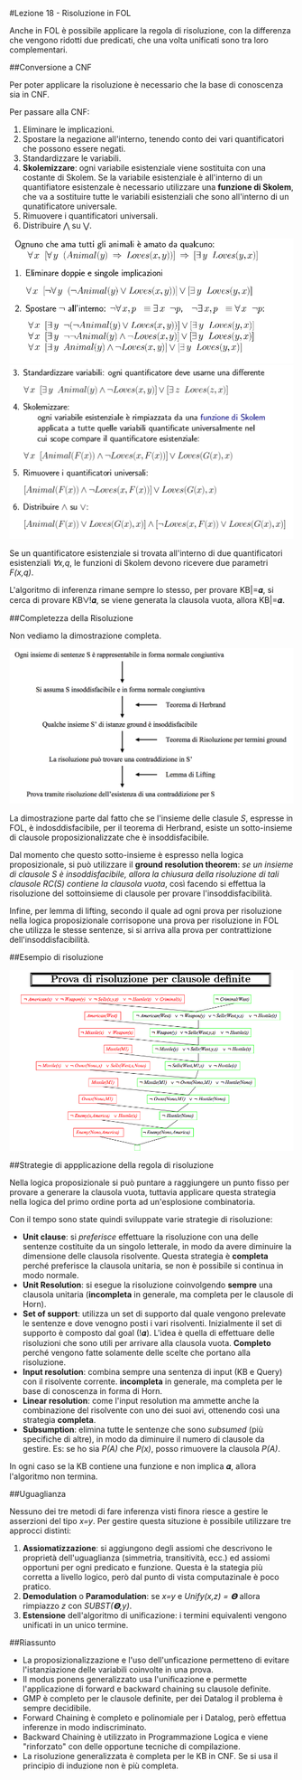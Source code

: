#Lezione 18 - Risoluzione in FOL

Anche in FOL è possibile applicare la regola di risoluzione, con la differenza che vengono ridotti due predicati, che una volta unificati sono tra loro complementari.

##Conversione a CNF

Per poter applicare la risoluzione è necessario che la base di conoscenza sia in CNF.

Per passare alla CNF:

1. Eliminare le implicazioni.
2. Spostare la negazione all'interno, tenendo conto dei vari quantificatori che possono essere negati.
3. Standardizzare le variabili.
4. **Skolemizzare**: ogni variabile esistenziale viene sostituita con una costante di Skolem. Se la variabile esistenziale è all'interno di un quantifiatore esistenzale è necessario utilizzare una **funzione di Skolem**, che va a sostituire tutte le variabili esistenziali che sono all'interno di un qunatificatore universale.
5. Rimuovere i quantificatori universali.
6. Distribuire ⋀ su ⋁.

![](./immagini/l18-conv-1.png)
![](./immagini/l18-conv-2.png)

Se un quantificatore esistenziale si trovata all'interno di due quantificatori esistenziali *∀x,q*, le funzioni di Skolem devono ricevere due parametri *F(x,q)*.

L'algoritmo di inferenza rimane sempre lo stesso, per provare KB|=𝜶, si cerca di provare KB⋁!𝜶, se viene generata la clausola vuota, allora KB|=𝜶.

##Completezza della Risoluzione

Non vediamo la dimostrazione completa.

![](./immagini/l18-dim.png)


La dimostrazione parte dal fatto che se l'insieme delle clasule *S*, espresse in FOL, è indosddisfacibile, per il teorema di Herbrand, esiste un sotto-insieme di clausole proposizionalizzate che è insoddisfacibile.

Dal momento che questo sotto-insieme è espresso nella logica proposizionale, si può utilizzare il **ground resolution theorem**: *se un insieme di clausole S è insoddisfacibile, allora la chiusura della risoluzione di tali clausole RC(S) contiene la clausola vuota*, così facendo si effettua la risoluzione del sottoinsieme di clausole per provare l'insoddisfacibilità.

Infine, per lemma di lifting, secondo il quale ad ogni prova per risoluzione nella logica proposizionale corrisopone una prova per risoluzione in FOL che utilizza le stesse sentenze, si si arriva alla prova per contrattizione dell'insoddisfacibilità.

##Esempio di risoluzione

![](./immagini/l18-esempio.png)

##Strategie di appplicazione della regola di risoluzione

Nella logica proposizionale si può puntare a raggiungere un punto fisso per provare a generare la clausola vuota, tuttavia applicare questa strategia nella logica del primo ordine porta ad un'esplosione combinatoria.

Con il tempo sono state quindi sviluppate varie strategie di risoluzione:

- **Unit clause**: si *preferisce* effettuare la risoluzione con una delle sentenze costituite da un singolo letterale, in modo da avere diminuire la dimensione delle clausola risolvente. Questa strategia è **completa** perché preferisce la clausola unitaria, se non è possibile si continua in modo normale.
- **Unit Resolution**: si esegue la risoluzione coinvolgendo **sempre** una clausola unitaria (**incompleta** in generale, ma completa per le clausole di Horn).
- **Set of support**: utilizza un set di supporto dal quale vengono prelevate le sentenze e dove venogno posti i vari risolventi. Inizialmente il set di supporto è composto dal goal (!𝜶). L'idea è quella di effettuare delle risoluzioni che sono utili per arrivare alla clausola vuota. **Completo** perché vengono fatte solamente delle scelte che portano alla risoluzione.
- **Input resolution**: combina sempre una sentenza di input (KB e Query) con il risolvente corrente. **incompleta** in generale, ma completa per le base di conoscenza in forma di Horn.
- **Linear resolution**: come l'input resolution ma ammette anche la combinazione del risolvente con uno dei suoi avi, ottenendo così una strategia **completa**.
- **Subsumption**: elimina tutte le sentenze che sono *subsumed* (più specifiche di altre), in modo da diminuire il numero di clausole da gestire. Es: se ho sia *P(A)* che *P(x)*, posso rimuovere la clausola *P(A)*.

In ogni caso se la KB contiene una funzione e non implica 𝜶, allora l'algoritmo non termina. 

##Uguaglianza

Nessuno dei tre metodi di fare inferenza visti finora riesce a gestire le asserzioni del tipo *x=y*.
Per gestire questa situzione è possibile utilizzare tre approcci distinti:

1. **Assiomatizzazione**: si aggiungono degli assiomi che descrivono le proprietà dell'uguaglianza (simmetria, transitività, ecc.) ed assiomi opportuni per ogni predicato e funzione. Questa è la stategia più corretta a livello logico, però dal punto di vista computazinale è poco pratico.
2. **Demodulation** o **Paramodulation**: se *x=y* e *Unify(x,z) = 𝝝* allora rimpiazzo *z* con *SUBST(𝝝,y)*.
3. **Estensione** dell'algoritmo di unificazione: i termini equivalenti vengono unificati in un unico termine.



##Riassunto

- La proposizionalizzazione e l'uso dell'unficazione permetteno di evitare l'istanziazione delle variabili coinvolte in una prova.
- Il modus ponens generalizzato usa l'unificazione e permette l'applicazione di forward e backward chaining su clausole definite.
- GMP è completo per le clausole definite, per dei Datalog il problema è sempre decidibile.
- Forward Chaining è completo e polinomiale per i Datalog, però effettua inferenze in modo indiscriminato.
- Backward Chaining è utilizzato in Programmazione Logica e viene "rinforzato" con delle opportune tecniche di compilazione.
- La risoluzione generalizzata è completa per le KB in CNF. Se si usa il principio di induzione non è più completa.
